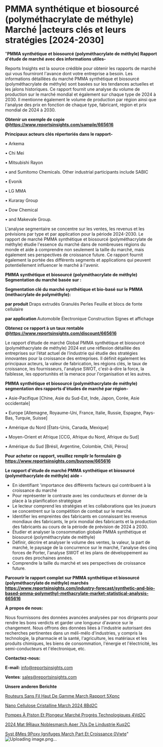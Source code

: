 # PMMA synthétique et biosourcé (polyméthacrylate de méthyle) Marché |acteurs clés et leurs stratégies [2024-2030]

"<strong>PMMA synthétique et biosourcé (polyméthacrylate de méthyle) Rapport d'étude de marché avec des informations utiles-</strong>

Reports Insights est la source crédible pour obtenir les rapports de marché qui vous fourniront l'avance dont votre entreprise a besoin. Les informations détaillées du marché PMMA synthétique et biosourcé (polyméthacrylate de méthyle) sont basées sur les tendances actuelles et les jalons historiques. Ce rapport fournit une analyse du volume de production sur le marché mondial et également sur chaque type de 2024 à 2030. Il mentionne également le volume de production par région ainsi que l'analyse des prix en fonction de chaque type, fabricant, région et prix mondial de 2024 à 2030.

<strong><b>Obtenir un exemple de copie @</b></strong><a href=https://www.reportsinsights.com/sample/665616><strong><b>https://www.reportsinsights.com/sample/665616</b></strong></a>

<b>Principaux acteurs clés répertoriés dans le rapport-</b>

<b> </b>• Arkema

• Chi Mei

• Mitsubishi Rayon

• and Sumitomo Chemicals. Other industrial participants include SABIC

• Evonik

• LG MMA

• Kuraray Group

• Dow Chemical

• and Makevale Group.

L'analyse segmentaire se concentre sur les ventes, les revenus et les prévisions par type et par application pour la période 2024-2030. Le rapport de marché PMMA synthétique et biosourcé (polyméthacrylate de méthyle) étudie l'essence du marché dans de nombreuses régions du monde et aide à comprendre non seulement la taille du marché, mais également ses perspectives de croissance future. Ce rapport fournit également la portée des différents segments et applications qui peuvent potentiellement influencer le marché à l'avenir.

<strong>PMMA synthétique et biosourcé (polyméthacrylate de méthyle) Segmentation du marché basée sur :</strong>

<strong> Segmentation clé du marché synthétique et bio-basé sur le PMMA (méthacrylate de polyméthyle): </strong>

<strong> par produit </strong>
Draps extrudés
Granulés
Perles
Feuille et blocs de fonte cellulaire

<strong> par application </strong>
Automobile
Électronique
Construction
Signes et affichage

<strong><b>Obtenez ce rapport à un taux rentable @</b></strong><a href=https://www.reportsinsights.com/discount/665616><strong><b>https://www.reportsinsights.com/discount/665616</b></strong></a>

Le rapport d’étude de marché Global PMMA synthétique et biosourcé (polyméthacrylate de méthyle) 2024 est une réflexion détaillée des entreprises sur l’état actuel de l’industrie qui étudie des stratégies innovantes pour la croissance des entreprises. Il définit également les principaux acteurs, la valeur de fabrication, les régions clés, le taux de croissance, les fournisseurs, l'analyse SWOT, c'est-à-dire la force, la faiblesse, les opportunités et la menace pour l'organisation et les autres.

<strong>PMMA synthétique et biosourcé (polyméthacrylate de méthyle) segmentation des rapports d'études de marché par région-</strong>

• Asie-Pacifique [Chine, Asie du Sud-Est, Inde, Japon, Corée, Asie occidentale]

• Europe [Allemagne, Royaume-Uni, France, Italie, Russie, Espagne, Pays-Bas, Turquie, Suisse]

• Amérique du Nord [États-Unis, Canada, Mexique]

• Moyen-Orient et Afrique [CCG, Afrique du Nord, Afrique du Sud]

• Amérique du Sud [Brésil, Argentine, Colombie, Chili, Pérou]

<strong>Pour acheter ce rapport, veuillez remplir le formulaire @   <a href=https://www.reportsinsights.com/buynow/665616>https://www.reportsinsights.com/buynow/665616</a></strong>

<strong>Le rapport d'étude de marché PMMA synthétique et biosourcé (polyméthacrylate de méthyle) aide -</strong>
<ul>
  <li>En identifiant 'importance des différents facteurs qui contribuent à la croissance du marché</li>
  <li>Pour représenter le contraste avec les conducteurs et donner de la place à la planification stratégique</li>
  <li>Le lecteur comprend les stratégies et les collaborations que les joueurs se concentrent sur la compétition de combat sur le marché.</li>
  <li>Identifier les empreintes des fabricants en connaissant les revenus mondiaux des fabricants, le prix mondial des fabricants et la production des fabricants au cours de la période de prévision de 2024 à 2030.</li>
  <li>Étudier et analyser la consommation globale PMMA synthétique et biosourcé (polyméthacrylate de méthyle)</li>
  <li>Définir, décrire et analyser le volume des ventes, la valeur, la part de marché, le paysage de la concurrence sur le marché, l'analyse des cinq forces de Porter, l'analyse SWOT et les plans de développement au cours des prochaines années.</li>
  <li>Comprendre la taille du marché et ses perspectives de croissance future.</li>
</ul>

<strong>Parcourir le rapport complet sur PMMA synthétique et biosourcé (polyméthacrylate de méthyle) marchés <a href=https://www.reportsinsights.com/industry-forecast/synthetic-and-bio-based-pmma-polymethyl-methacrylate-market-statistical-analysis-665616>https://www.reportsinsights.com/industry-forecast/synthetic-and-bio-based-pmma-polymethyl-methacrylate-market-statistical-analysis-665616</a></strong>

<strong>À propos de nous:</strong>

Nous fournissons des données avancées analysées par nos dirigeants pour rendre les bons verdicts et garder une longueur d'avance sur le changement. Nous offrons des données liées à l'industrie autorisant des recherches pertinentes dans un méli-mélo d'industries, y compris la technologie, la pharmacie et la santé, l'agriculture, les matériaux et les produits chimiques, les biens de consommation, l'énergie et l'électricité, les semi-conducteurs et l'électronique, etc.

<strong>Contactez-nous:</strong>

<strong>E-mail:</strong> <a href=mailto:info@reportsinsights.com>info@reportsinsights.com</a>

<strong>Ventes</strong>: <a href=mailto:sales@reportsinsights.com>sales@reportsinsights.com</a>

<strong>Unsere anderen Berichte</strong>

<a href=https://www.linkedin.com/pulse/routeurs-sans-fil-haut-de-gamme-march%C3%A9-rapport-5xpnc/>Routeurs Sans Fil Haut De Gamme March Rapport 5Xpnc</a>

<a href=https://www.linkedin.com/pulse/nano-cellulose-cristalline-march%C3%A9-2024-8bd2c/>Nano Cellulose Cristalline March 2024 8Bd2C</a>

<a href=https://www.linkedin.com/pulse/pompes-à-piston-et-plongeur-marché-progrès-technologiques-4vd2c/>Pompes À Piston Et Plongeur Marché Progrès Technologiques 4Vd2C</a>

<a href=https://www.linkedin.com/pulse/2024-mat%C3%A9riaux-noblesmarch%C3%A9-aper%C3%A7us-de-lindustrie-kuq2c/>2024 Mat 9Riaux Noblesmarch Aper 7Us De Lindustrie Kuq2C</a>

<a href=https://www.linkedin.com/pulse/syst%C3%A8mes-%C3%A9poxy-ignifuges-march%C3%A9-part-et-croissance-0vwte/>Syst 8Mes  9Poxy Ignifuges March Part Et Croissance 0Vwte</a>"
![Uploading image.png…]()
